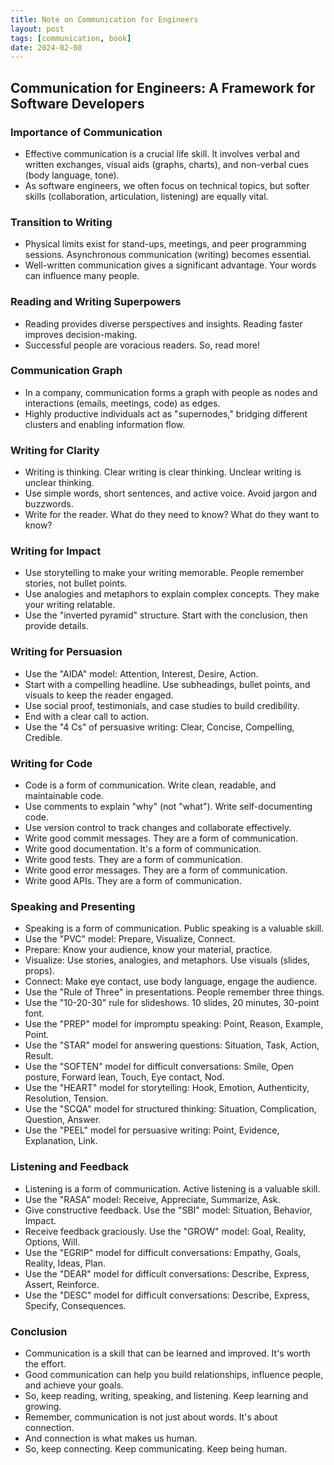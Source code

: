 ```yaml
---
title: Note on Communication for Engineers
layout: post
tags: [communication, book]
date: 2024-02-08
---
```


## Communication for Engineers: A Framework for Software Developers

### Importance of Communication
- Effective communication is a crucial life skill. It involves verbal and written exchanges, visual aids (graphs, charts), and non-verbal cues (body language, tone).
- As software engineers, we often focus on technical topics, but softer skills (collaboration, articulation, listening) are equally vital.

### Transition to Writing
- Physical limits exist for stand-ups, meetings, and peer programming sessions. Asynchronous communication (writing) becomes essential.
- Well-written communication gives a significant advantage. Your words can influence many people.

### Reading and Writing Superpowers
- Reading provides diverse perspectives and insights. Reading faster improves decision-making.
- Successful people are voracious readers. So, read more!

### Communication Graph
- In a company, communication forms a graph with people as nodes and interactions (emails, meetings, code) as edges.
- Highly productive individuals act as "supernodes," bridging different clusters and enabling information flow.

### Writing for Clarity
- Writing is thinking. Clear writing is clear thinking. Unclear writing is unclear thinking.
- Use simple words, short sentences, and active voice. Avoid jargon and buzzwords.
- Write for the reader. What do they need to know? What do they want to know?

### Writing for Impact
- Use storytelling to make your writing memorable. People remember stories, not bullet points.
- Use analogies and metaphors to explain complex concepts. They make your writing relatable.
- Use the "inverted pyramid" structure. Start with the conclusion, then provide details.

### Writing for Persuasion

- Use the "AIDA" model: Attention, Interest, Desire, Action.
- Start with a compelling headline. Use subheadings, bullet points, and visuals to keep the reader engaged.
- Use social proof, testimonials, and case studies to build credibility.
- End with a clear call to action.
- Use the "4 Cs" of persuasive writing: Clear, Concise, Compelling, Credible.

### Writing for Code
- Code is a form of communication. Write clean, readable, and maintainable code.
- Use comments to explain "why" (not "what"). Write self-documenting code.
- Use version control to track changes and collaborate effectively.
- Write good commit messages. They are a form of communication.
- Write good documentation. It's a form of communication.
- Write good tests. They are a form of communication.
- Write good error messages. They are a form of communication.
- Write good APIs. They are a form of communication.

### Speaking and Presenting
- Speaking is a form of communication. Public speaking is a valuable skill.
- Use the "PVC" model: Prepare, Visualize, Connect.
- Prepare: Know your audience, know your material, practice.
- Visualize: Use stories, analogies, and metaphors. Use visuals (slides, props).
- Connect: Make eye contact, use body language, engage the audience.
- Use the "Rule of Three" in presentations. People remember three things.
- Use the "10-20-30" rule for slideshows. 10 slides, 20 minutes, 30-point font.
- Use the "PREP" model for impromptu speaking: Point, Reason, Example, Point.
- Use the "STAR" model for answering questions: Situation, Task, Action, Result.
- Use the "SOFTEN" model for difficult conversations: Smile, Open posture, Forward lean, Touch, Eye contact, Nod.
- Use the "HEART" model for storytelling: Hook, Emotion, Authenticity, Resolution, Tension.
- Use the "SCQA" model for structured thinking: Situation, Complication, Question, Answer.
- Use the "PEEL" model for persuasive writing: Point, Evidence, Explanation, Link.

### Listening and Feedback
- Listening is a form of communication. Active listening is a valuable skill.
- Use the "RASA" model: Receive, Appreciate, Summarize, Ask.
- Give constructive feedback. Use the "SBI" model: Situation, Behavior, Impact.
- Receive feedback graciously. Use the "GROW" model: Goal, Reality, Options, Will.
- Use the "EGRIP" model for difficult conversations: Empathy, Goals, Reality, Ideas, Plan.
- Use the "DEAR" model for difficult conversations: Describe, Express, Assert, Reinforce.
- Use the "DESC" model for difficult conversations: Describe, Express, Specify, Consequences.

### Conclusion
- Communication is a skill that can be learned and improved. It's worth the effort.
- Good communication can help you build relationships, influence people, and achieve your goals.
- So, keep reading, writing, speaking, and listening. Keep learning and growing.
- Remember, communication is not just about words. It's about connection.
- And connection is what makes us human.
- So, keep connecting. Keep communicating. Keep being human.

